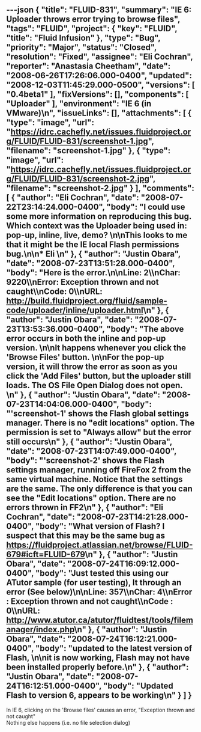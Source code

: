 ---json
{
  "title": "FLUID-831",
  "summary": "IE 6: Uploader throws error trying to browse files",
  "tags": "FLUID",
  "project": {
    "key": "FLUID",
    "title": "Fluid Infusion"
  },
  "type": "Bug",
  "priority": "Major",
  "status": "Closed",
  "resolution": "Fixed",
  "assignee": "Eli Cochran",
  "reporter": "Anastasia Cheetham",
  "date": "2008-06-26T17:26:06.000-0400",
  "updated": "2008-12-03T11:45:29.000-0500",
  "versions": [
    "0.4beta1"
  ],
  "fixVersions": [],
  "components": [
    "Uploader"
  ],
  "environment": "IE 6 (in VMware)\n",
  "issueLinks": [],
  "attachments": [
    {
      "type": "image",
      "url": "https://idrc.cachefly.net/issues.fluidproject.org/FLUID/FLUID-831/screenshot-1.jpg",
      "filename": "screenshot-1.jpg"
    },
    {
      "type": "image",
      "url": "https://idrc.cachefly.net/issues.fluidproject.org/FLUID/FLUID-831/screenshot-2.jpg",
      "filename": "screenshot-2.jpg"
    }
  ],
  "comments": [
    {
      "author": "Eli Cochran",
      "date": "2008-07-22T23:14:24.000-0400",
      "body": "I could use some more information on reproducing this bug. Which context was the Uploader being used in: pop-up, inline, live, demo?&#x20;\n\nThis looks to me that it might be the IE local Flash permissions bug.\n\n* Eli&#x20;\n"
    },
    {
      "author": "Justin Obara",
      "date": "2008-07-23T13:51:28.000-0400",
      "body": "Here is the error.\n\nLine: 2\\\nChar: 9220\\\nError: Exception thrown and not caught\\\nCode: 0\\\nURL: <http://build.fluidproject.org/fluid/sample-code/uploader/inline/uploader.html>\n"
    },
    {
      "author": "Justin Obara",
      "date": "2008-07-23T13:53:36.000-0400",
      "body": "The above error occurs in both the inline and pop-up version.&#x20;\n\nIt happens whenever you click the 'Browse Files' button.&#x20;\n\nFor the pop-up version, it will throw the error as soon as you click the 'Add Files' button, but the uploader still loads. The OS File Open Dialog does not open.&#x20;\n"
    },
    {
      "author": "Justin Obara",
      "date": "2008-07-23T14:04:06.000-0400",
      "body": "'screenshot-1' shows the Flash global settings manager. There is no \"edit locations\" option. The permission is set to \"Always allow\" but the error still occurs\n"
    },
    {
      "author": "Justin Obara",
      "date": "2008-07-23T14:07:49.000-0400",
      "body": "'screenshot-2' shows the Flash settings manager, running off FireFox 2 from the same virtual machine. Notice that the settings are the same. The only difference is that you can see the \"Edit locations\" option. There are no errors thrown in FF2\n"
    },
    {
      "author": "Eli Cochran",
      "date": "2008-07-23T14:21:28.000-0400",
      "body": "What version of Flash? I suspect that this may be the same bug as <https://fluidproject.atlassian.net/browse/FLUID-679#icft=FLUID-679>\n"
    },
    {
      "author": "Justin Obara",
      "date": "2008-07-24T16:09:12.000-0400",
      "body": "Just tested this using our ATutor sample (for user testing), It through an error  (See below)\n\nLine: 357\\\nChar: 4\\\nError : Exception thrown and not caught\\\nCode : 0\\\nURL: <http://www.atutor.ca/atutor/fluidtest/tools/filemanager/index.php>\n"
    },
    {
      "author": "Justin Obara",
      "date": "2008-07-24T16:12:21.000-0400",
      "body": "updated to the latest version of Flash,&#x20;\n\nit is now working, Flash may not have been installed properly before.\n"
    },
    {
      "author": "Justin Obara",
      "date": "2008-07-24T16:12:51.000-0400",
      "body": "Updated Flash to version 6, appears to be working\n"
    }
  ]
}
---
In IE 6, clicking on the 'Browse files' causes an error, "Exception thrown and not caught"\
Nothing else happens (i.e. no file selection dialog)

        